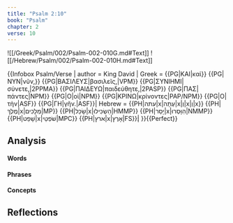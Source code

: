 ```yaml
---
title: "Psalm 2:10"
book: "Psalm"
chapter: 2
verse: 10
---
```

![[/Greek/Psalm/002/Psalm-002-010G.md#Text]]
![[/Hebrew/Psalm/002/Psalm-002-010H.md#Text]]

{{Infobox Psalm/Verse |
  author = King David | 
  Greek = {{PG|ΚΑΙ|καὶ}} {{PG|ΝΥΝ|νῦν,}} {{PG|ΒΑΣΙΛΕΥΣ|βασιλεῖς,|VPM}} {{PG|ΣΥΝΙΗΜΙ|σύνετε,|2PPMA}} {{PG|ΠΑΙΔΕΥΩ|παιδεύθητε,|2PASP}} {{PG|ΠΑΣ|πάντες|NPM}} {{PG|Ο|οἱ|NPM}} {{PG|ΚΡΙΝΩ|κρίνοντες|PAP/NPM}} {{PG|Ο|τὴν|ASF}} {{PG|ΓΗ|γῆν.|ASF}}|
  Hebrew = {{PH|עתה|x|עַתָּה|x|וְ|x|וְ|x}} {{PH|מֶלֶךְ|x|מְלָכִים|MP}} {{PH|שָׂכַל|x|הַשְׂכִּילוּ|HMMP}} {{PH|יָסַר|x|הִוָּסְרוּ|NMMP}} {{PH|שָׁפַט|x|שֹׁפְטֵי|MPC}} {{PH|ארץ|x|אָרֶץ|FS}}׃|
}}{{Perfect}}

## Analysis

#### Words

#### Phrases

#### Concepts

## Reflections
